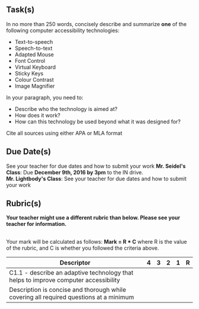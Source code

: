 
Task(s)
-------
In no more than 250 words, concisely describe and summarize **one** of the following computer accessibility technologies:

* Text-to-speech
* Speech-to-text
* Adapted Mouse
* Font Control
* Virtual Keyboard
* Sticky Keys
* Colour Contrast
* Image Magnifier

In your paragraph, you need to:
* Describe who the technology is aimed at?
* How does it work?
* How can this technology be used beyond what it was designed for?

Cite all sources using either APA or MLA format


Due Date(s)
-----------
See your teacher for due dates and how to submit your work
**Mr. Seidel's Class**: Due **December 9th, 2016 by 3pm** to the IN drive.  
**Mr. Lightbody's Class**: See your teacher for due dates and how to submit your work


Rubric(s)
---------
**Your teacher might use a different rubric than below.  Please see your teacher for information.**
<br/><br/>

Your mark will be calculated as follows: __Mark = R * C__ where R is the value of the rubric, and C is whether you followed the criteria above.

| Descriptor                               | 4    | 3    | 2    | 1    | R    |
| ---------------------------------------- | ---- | ---- | ---- | ---- | ---- |
| C1.1 - describe an adaptive technology that helps to improve computer accessibility |      |      |      |      |      |
| Description is concise and thorough while covering all required questions at a minimum |      |      |      |      |      |
